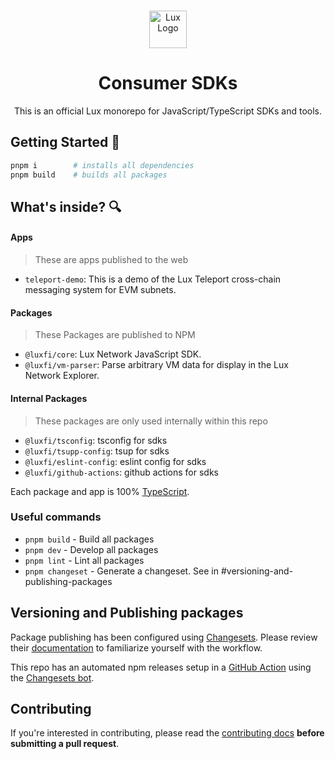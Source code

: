 <br/>

<p align="center">
  <a href="https://explore.lux.network/">
    <picture>
      <img alt="Lux Logo" src="https://avatars.githubusercontent.com/u/86858755?s=200&v=4" width="auto" height="60">
    </picture>
</a>
</p>

<h1 align="center">Consumer SDKs</h1>
<p align="center">
  This is an official Lux monorepo for JavaScript/TypeScript SDKs and tools.
</p>

## Getting Started 🚀

```sh
pnpm i        # installs all dependencies
pnpm build    # builds all packages
```

## What's inside? 🔍

#### Apps

> These are apps published to the web

- `teleport-demo`: This is a demo of the Lux Teleport cross-chain messaging system for EVM subnets.

#### Packages

> These Packages are published to NPM

- `@luxfi/core`: Lux Network JavaScript SDK.
- `@luxfi/vm-parser`: Parse arbitrary VM data for display in the Lux Network Explorer.

#### Internal Packages

> These packages are only used internally within this repo

- `@luxfi/tsconfig`: tsconfig for sdks
- `@luxfi/tsupp-config`: tsup for sdks
- `@luxfi/eslint-config`: eslint config for sdks
- `@luxfi/github-actions`: github actions for sdks

Each package and app is 100% [TypeScript](https://www.typescriptlang.org/).

### Useful commands

- `pnpm build` - Build all packages
- `pnpm dev` - Develop all packages
- `pnpm lint` - Lint all packages
- `pnpm changeset` - Generate a changeset. See in #versioning-and-publishing-packages

## Versioning and Publishing packages

Package publishing has been configured using [Changesets](https://github.com/changesets/changesets). Please review their [documentation](https://github.com/changesets/changesets#documentation) to familiarize yourself with the workflow.

This repo has an automated npm releases setup in a [GitHub Action](https://github.com/changesets/action) using the [Changesets bot](https://github.com/apps/changeset-bot).

## Contributing

If you're interested in contributing, please read the [contributing docs](/.github/CONTRIBUTING.md) **before submitting a pull request**.
